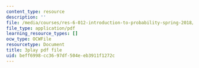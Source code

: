 ```yaml
---
content_type: resource
description: ''
file: /media/courses/res-6-012-introduction-to-probability-spring-2018/beff6998cc3697df504eeb3911f1272c_Lgacew5BjDI.pdf
file_type: application/pdf
learning_resource_types: []
ocw_type: OCWFile
resourcetype: Document
title: 3play pdf file
uid: beff6998-cc36-97df-504e-eb3911f1272c
---
```

